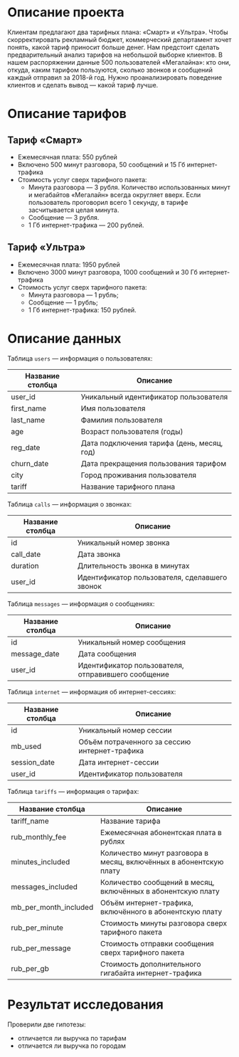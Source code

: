 # Описание проекта

Клиентам предлагают два тарифных плана: «Смарт» и «Ультра». Чтобы скорректировать рекламный бюджет, коммерческий департамент хочет понять, какой тариф приносит больше денег.
Нам предстоит сделать предварительный анализ тарифов на небольшой выборке клиентов. В нашем распоряжении данные 500 пользователей «Мегалайна»: кто они, откуда, каким тарифом пользуются, сколько звонков и сообщений каждый отправил за 2018-й год. Нужно проанализировать поведение клиентов и сделать вывод — какой тариф лучше.


# Описание тарифов

## Тариф «Смарт»
- Ежемесячная плата: 550 рублей
- Включено 500 минут разговора, 50 сообщений и 15 Гб интернет-трафика
- Стоимость услуг сверх тарифного пакета:
  - Минута разговора — 3 рубля. Количество использованных минут и мегабайтов «Мегалайн» всегда округляет вверх. Если пользователь проговорил всего 1 секунду, в тарифе засчитывается целая минута.
  - Сообщение — 3 рубля.
  - 1 Гб интернет-трафика — 200 рублей.

## Тариф «Ультра»
- Ежемесячная плата: 1950 рублей
- Включено 3000 минут разговора, 1000 сообщений и 30 Гб интернет-трафика
- Стоимость услуг сверх тарифного пакета:
  - Минута разговора — 1 рубль;
  - Сообщение — 1 рубль;
  - 1 Гб интернет-трафика: 150 рублей.


# Описание данных
Таблица `users` — информация о пользователях:

| Название столбца | Описание                                      |
|------------------|-----------------------------------------------|
| user_id          | Уникальный идентификатор пользователя          |
| first_name       | Имя пользователя                             |
| last_name        | Фамилия пользователя                         |
| age              | Возраст пользователя (годы)                   |
| reg_date         | Дата подключения тарифа (день, месяц, год)    |
| churn_date       | Дата прекращения пользования тарифом          |
| city             | Город проживания пользователя                 |
| tariff           | Название тарифного плана                      |

Таблица `calls` — информация о звонках:

| Название столбца | Описание                                      |
|------------------|-----------------------------------------------|
| id               | Уникальный номер звонка                        |
| call_date        | Дата звонка                                   |
| duration         | Длительность звонка в минутах                 |
| user_id          | Идентификатор пользователя, сделавшего звонок |

Таблица `messages` — информация о сообщениях:

| Название столбца | Описание                                      |
|------------------|-----------------------------------------------|
| id               | Уникальный номер сообщения                     |
| message_date     | Дата сообщения                                |
| user_id          | Идентификатор пользователя, отправившего сообщение |

Таблица `internet` — информация об интернет-сессиях:

| Название столбца | Описание                                      |
|------------------|-----------------------------------------------|
| id               | Уникальный номер сессии                        |
| mb_used          | Объём потраченного за сессию интернет-трафика |
| session_date     | Дата интернет-сессии                          |
| user_id          | Идентификатор пользователя                     |

Таблица `tariffs` — информация о тарифах:

| Название столбца        | Описание                                                         |
|-------------------------|------------------------------------------------------------------|
| tariff_name             | Название тарифа                                                  |
| rub_monthly_fee         | Ежемесячная абонентская плата в рублях                           |
| minutes_included        | Количество минут разговора в месяц, включённых в абонентскую плату |
| messages_included       | Количество сообщений в месяц, включённых в абонентскую плату      |
| mb_per_month_included   | Объём интернет-трафика, включённого в абонентскую плату          |
| rub_per_minute          | Стоимость минуты разговора сверх тарифного пакета                 |
| rub_per_message         | Стоимость отправки сообщения сверх тарифного пакета               |
| rub_per_gb              | Стоимость дополнительного гигабайта интернет-трафика              |

# Результат исследования
Проверили две гипотезы: 
- отличается ли выручка по тарифам 
- отличается ли выручка по городам 
